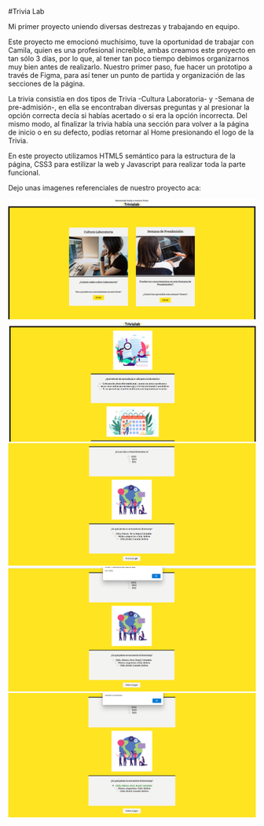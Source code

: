 #Trivia Lab

Mi primer proyecto uniendo diversas destrezas y trabajando en equipo. 

Este proyecto me emocionó muchísimo, tuve la oportunidad de trabajar con Camila, quien es una profesional increíble, ambas creamos este proyecto en tan sólo 3 días, por lo que, al tener tan poco tiempo debimos organizarnos muy bien antes de realizarlo. Nuestro primer paso, fue hacer un prototipo a través de Figma, para así tener un punto de partida y organización de las secciones de la página.

La trivia consistía en dos tipos de Trivia -Cultura Laboratoria- y -Semana de pre-admisión-, en ella se encontraban diversas preguntas y al presionar la opción correcta decía si habías acertado o si era la opción incorrecta. Del mismo modo, al finalizar la trivia había una sección para volver a la página de inicio o en su defecto, podías retornar al Home presionando el logo de la Trivia.

En este proyecto utilizamos HTML5 semántico para la estructura de la página, CSS3 para estilizar la web y Javascript para realizar toda la parte funcional.

Dejo unas imagenes referenciales de nuestro proyecto aca:

<img src="/readme/home.png" alt="home"/>
<img src="/readme/trivia1.png" alt="trivia1"/>
<img src="/readme/trivia2.png" alt="trivia2"/>
<img src="/readme/response.png" alt="response"/>
<img src="/readme/wrong.png" alt="wrong"/>
